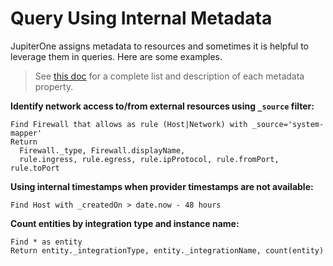 # Query Using Internal Metadata

JupiterOne assigns metadata to resources and sometimes it is helpful to leverage them in queries. Here are some examples.

> See [this doc](../JupiterOne-Data-Model/metadata.md) for a complete list and description of each metadata property.

**Identify network access to/from external resources using `_source` filter:**

```j1ql
Find Firewall that allows as rule (Host|Network) with _source='system-mapper'
Return
  Firewall._type, Firewall.displayName,
  rule.ingress, rule.egress, rule.ipProtocol, rule.fromPort, rule.toPort
```

**Using internal timestamps when provider timestamps are not available:**

```j1ql
Find Host with _createdOn > date.now - 48 hours
```

**Count entities by integration type and instance name:**

```j1ql
Find * as entity
Return entity._integrationType, entity._integrationName, count(entity)
```
